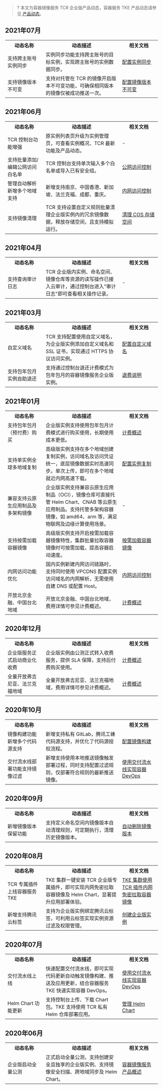 >? 本文为容器镜像服务 TCR 企业版产品动态，容器服务 TKE 产品动态请参见 [产品动态](https://cloud.tencent.com/document/product/457/45987)。

## 2021年07月

<table>
	<tr><th style="width: 25%;">动态名称</th><th style="width: 50%;">动态描述</th><th style="width: 25%;">相关文档</th></tr>
<tr><td>支持跨主账号实例同步</td><td>实例同步功能支持跨主账号的目标实例，实现跨主账号的实例数据同步。</td><td><a href="https://cloud.tencent.com/document/product/1141/41945">配置实例同步</a></td></tr>
	<tr><td>支持镜像版本不可变</td><td>支持对托管在 TCR 的镜像开启版本不可变功能，可确保相同版本的镜像仅被成功推送一次。</td><td><a href="https://cloud.tencent.com/document/product/1141/58200">配置镜像版本不可变</a></td></tr>
</table>




## 2021年06月
<table>
<tr><th style="width: 25%;">动态名称</th><th style="width: 50%;">动态描述</th><th style="width: 25%;">相关文档</th></tr>
<tr><td>TCR 控制台功能增强</td><td>原实例列表页升级为实例管理页，可查看实例概况、TCR 最新功能及产品动态。</td><td>-</td></tr>
<tr><td>支持批量添加/编辑公网访问白名单</td><td>TCR 控制台支持单次输入多个白名单或导入已有安全组。</td><td><a href="https://cloud.tencent.com/document/product/1141/41837">公网访问控制</a></td></tr>
<tr><td>管理自动解析新增多个地域支持</td><td>新增支持南京、中国香港、新加坡、法兰克福、成都、重庆。</td><td><a href="https://cloud.tencent.com/document/product/1141/41838#.E7.AE.A1.E7.90.86.E5.86.85.E7.BD.91.E8.A7.A3.E6.9E.90">内网访问控制</a></td></tr>
<tr><td>支持镜像清理</td><td>TCR 支持设置自定义规则批量清理企业版实例内的冗余镜像数据，释放存储空间，且支持模拟运行。</td><td><a href="https://cloud.tencent.com/document/product/1141/58157">清理 COS 存储空间</a></td></tr>
</table>

## 2021年04月

<table>
	<tr><th style="width: 25%;">动态名称</th><th style="width: 50%;">动态描述</th><th style="width: 25%;">相关文档</th></tr>
<tr><td>支持查询审计日志</td><td>TCR 企业版内实例、命名空间、镜像仓库等资源的读写操作已接入云审计，通过控制台进入"审计日志"即可查看相关操作记录。</td><td>-</td></tr>
</table>

## 2021年03月

<table>
	<tr><th style="width: 25%;">动态名称</th><th style="width: 50%;">动态描述</th><th style="width: 25%;">相关文档</th></tr>
<tr><td>自定义域名</td><td>TCR 支持配置使用自定义域名，为企业版实例添加自定义域名和 SSL 证书，实现通过 HTTPS 协议访问实例。</td><td><a href="https://cloud.tencent.com/document/product/1141/53879">配置自定义域名</a></td></tr>
<tr><td>支持包年包月实例自助退还</td><td>支持通过控制台退还计费模式为包年包月的容器镜像服务企业版实例。</td><td><a href="https://cloud.tencent.com/document/product/1141/53319">退费说明</a></td></tr>
</table>




## 2021年01月
<table>
	<tr><th style="width: 25%;">动态名称</th><th style="width: 50%;">动态描述</th><th style="width: 25%;">相关文档</th></tr>
	<tr><td>支持包年包月（预付费）购买</td><td>企业版实例支持使用包年包月计费模式进行购买使用，长期使用成本更低。</td><td><a href="https://cloud.tencent.com/document/product/1141/40540">计费概述</a></td></tr>
	<tr><td>支持单实例全球多地域复制</td><td>高级版实例支持在多个地域创建复制实例，访问域名及访问凭证统一，底层镜像数据实时高速同步。单次上传，即可在多个地域就近内网高速下载。</td><td><a href="https://cloud.tencent.com/document/product/1141/52095">配置实例复制</a></td></tr>
	<tr><td>兼容支持云原生应用制品及多架构镜像</td><td>企业版实例支持兼容云原生应用制品（OCI），镜像仓库可直接托管 Helm Chart、CNAB 等云原生应用制品。支持托管多架构容器镜像，如 amd64、arm 等，满足物联网及边缘计算使用场景。</td><td>-</td></tr>
	<tr><td>支持按需加载容器镜像</td><td>高级版实例支持开启按需加载容器镜像特性，集群批量拉取容器镜像时可按需加载，提高容器启动速度。</td><td><a href="https://cloud.tencent.com/document/product/1141/53928">按需加载容器镜像</a></td></tr>
	<tr><td>内网访问功能优化</td><td>国内实例新建内网访问链路时，支持同时使用 VPCDNS 配置实例访问域名的内网解析，无需使用自建 DNS 或配置 Host。</td><td><a href="https://cloud.tencent.com/document/product/1141/41838">内网访问控制</a></td></tr>
	<tr><td>开放北京金融、中国台北地域</td><td>开放北京金融、中国台北地域，费用详情可参见计费概述。</td><td><a href="https://cloud.tencent.com/document/product/1141/40540">计费概述</a></td></tr>

</table>

## 2020年12月
<table>
	<tr><th style="width: 25%;">动态名称</th><th style="width: 50%;">动态描述</th><th style="width: 25%;">相关文档</th></tr>
	<tr><td>企业版服务正式启动商业化收费</td><td>企业版实例由公测正式转入收费服务，提供 SLA 保障，支持后付费购买使用。</td><td><a href="https://cloud.tencent.com/document/product/1141/40540">计费概述</a></td></tr>
	<tr><td>全量开放弗吉尼亚、法兰克福地域</td><td>全量开放弗吉尼亚、法兰克福地域，费用详情可参见计费概述。</td><td><a href="https://cloud.tencent.com/document/product/1141/40540">计费概述</a></td></tr>
</table>


## 2020年10月
<table>
	<tr><th style="width: 25%;">动态名称</th><th style="width: 50%;">动态描述</th><th style="width: 25%;">相关文档</th></tr>
	<tr><td>镜像构建功能新增多个代码源支持</td><td>新增支持私有 GitLab，腾讯工蜂代码源支持，并优化了代码源授权流程。</td><td><a href="https://cloud.tencent.com/document/product/1141/45762">配置镜像构建</a></td></tr>
	<tr><td>交付流水线部署功能支持镜像过滤</td><td>新增支持使用本地推送镜像触发部署过程，同时支持配置过滤规则，仅部署符合规则的最新推送镜像。</td><td><a href="https://cloud.tencent.com/document/product/1141/48186">使用交付流水线实现容器 DevOps</a></td></tr>
</table>

## 2020年09月

<table>
	<tr><th style="width: 25%;">动态名称</th><th style="width: 50%;">动态描述</th><th style="width: 25%;">相关文档</th></tr>
	<tr><td>新增镜像版本保留功能</td><td>支持定义命名空间内镜像版本自动清理规则，可定期执行，清理历史镜像版本。</td><td><a href="https://cloud.tencent.com/document/product/1141/50613">自动删除镜像版本</a></td></tr>
</table>


## 2020年08月

<table>
	<tr><th style="width: 25%;">动态名称</th><th style="width: 50%;">动态描述</th><th style="width: 25%;">相关文档</th></tr>
	<tr><td>TCR 专属插件上线容器服务 TKE</td><td>TKE 集群一键安装 TCR 企业版专属插件，即可实现内网免密拉取容器镜像及 Helm Chart，显著提升应用部署体验。</td><td><a href="https://cloud.tencent.com/document/product/1141/48184">TKE 集群使用 TCR 插件内网免密拉取容器镜像</a></td></tr>
  <tr><td>新增支持腾讯云标签</td><td>支持为企业版实例绑定腾讯云标签，可利用云标签实现实例资源过滤及权限管理。</td><td><a href="https://cloud.tencent.com/document/product/1141/40716">创建企业版实例</a></td></tr>
</table>

## 2020年07月

<table>
	<tr><th style="width: 25%;">动态名称</th><th style="width: 50%;">动态描述</th><th style="width: 25%;">相关文档</th></tr>
	<tr><td>交付流水线上线</td><td>快速配置交付流水线，即可实现代码更新自动触发镜像构建、推送及应用更新，结合容器服务 TKE 快速实现容器 DevOps。</td><td><a href="https://cloud.tencent.com/document/product/1141/48186">使用交付流水线实现容器 DevOps</a></td></tr>
  <tr><td>Helm Chart 功能更新</td><td>支持控制台上传、下载 Chart 包。TKE 支持使用 TCR 私有 Helm 仓库部署应用。</td><td><a href="https://cloud.tencent.com/document/product/1141/41944">管理 Helm Chart</a></td></tr>
</table>

## 2020年06月

<table>
	<tr><th style="width: 25%;">动态名称</th><th style="width: 50%;">动态描述</th><th style="width: 25%;">相关文档</th></tr>
	<tr><td>企业版启动全量公测</td><td>正式启动全量公测，支持创建安全且独享的企业版实例、支持镜像安全扫描、跨地域同步及 Helm Chart。</td><td><a href="https://cloud.tencent.com/document/product/1141/39278">容器镜像服务产品概述</a></td></tr>
</table>
